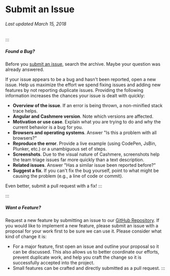 # Submit an Issue
###### Last updated March 15, 2018

:::
#####  Found a Bug?

Before you [submit an issue](https://github.com/HealthCatalyst/Fabric.Cashmere/issues), search the archive. Maybe your question was already answered.

If your issue appears to be a bug and hasn't been reported, open a new issue. Help us maximize the effort we spend fixing issues and adding new features by not reporting duplicate issues. Providing the following information increases the chances your issue is dealt with quickly:

- **Overview of the issue**. If an error is being thrown, a non-minified stack trace helps.
- **Angular and Cashmere version**. Note which versions are affected.
- **Motivation or use case**. Explain what you are trying to do and why the current behavior is a bug for you.
- **Browsers and operating systems**. Answer "Is this a problem with all browsers?"
- **Reproduce the error**. Provide a live example (using CodePen, JsBin, Plunker, etc.) or a unambiguous set of steps.
- **Screenshots**. Due to the visual nature of Cashmere, screenshots help the team triage issues far more quickly than a text description.
- **Related issues**. Answer "Has a similar issue been reported before?"
- **Suggest a fix**. If you can't fix the bug yourself, point to what might be causing the problem (e.g., a line of code or commit).

Even better, submit a pull request with a fix!
:::

:::
#####  Want a Feature?

Request a new feature by submitting an issue to our [GitHub Repository](https://github.com/HealthCatalyst/Fabric.Cashmere/issues). If you would like to implement a new feature, please submit an issue with a proposal for your work first to be sure we can use it. Please consider what kind of change it is:

- For a major feature, first open an issue and outline your proposal so it can be discussed. This also allows us to better coordinate our efforts, prevent duplicate work, and help you craft the change so it is successfully accepted into the project.
- Small features can be crafted and directly submitted as a pull request.
:::